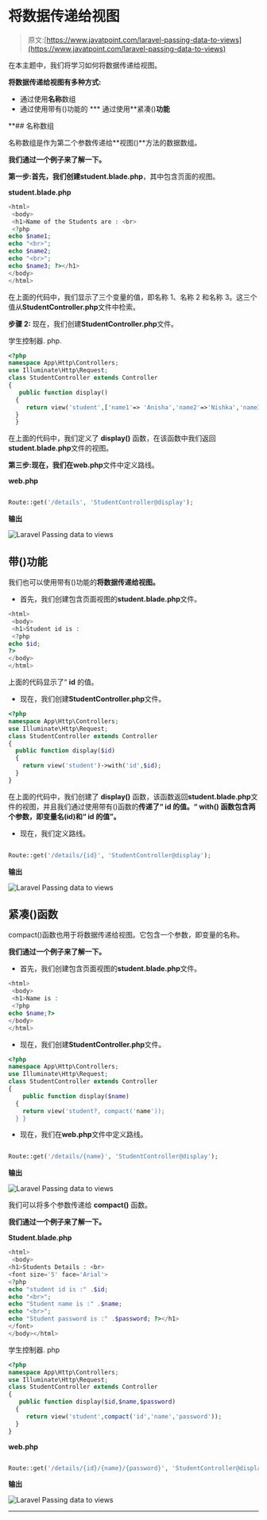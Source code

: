 # 将数据传递给视图

> 原文:[https://www.javatpoint.com/laravel-passing-data-to-views](https://www.javatpoint.com/laravel-passing-data-to-views)

在本主题中，我们将学习如何将数据传递给视图。

**将数据传递给视图有多种方式:**

*   通过使用**名称**数组
*   通过使用带有()功能的
***   通过使用**紧凑()**功能**

 **## 名称数组

名称数组是作为第二个参数传递给**视图()**方法的数据数组。

**我们通过一个例子来了解一下。**

**第一步:**首先，我们创建**student.blade.php**，其中包含页面的视图。

**student.blade.php**

```php
<html>
 <body>
 <h1>Name of the Students are : <br>
 <?php 
echo $name1;
echo "<br>";
echo $name2;
echo "<br>";
echo $name3; ?></h1>
</body>
</html>

```

在上面的代码中，我们显示了三个变量的值，即名称 1、名称 2 和名称 3。这三个值从**StudentController.php**文件中检索。

**步骤 2:** 现在，我们创建**StudentController.php**文件。

学生控制器. php.

```php
<?php
namespace App\Http\Controllers;
use Illuminate\Http\Request;
class StudentController extends Controller
{
   public function display()
  {
     return view('student',['name1'=> 'Anisha','name2'=>'Nishka','name3'=>'Sumit']);
  } 
  }

```

在上面的代码中，我们定义了 **display()** 函数，在该函数中我们返回**student.blade.php**文件的视图。

**第三步:**现在，我们在**web.php**文件中定义路线。

**web.php**

```php

Route::get('/details', 'StudentController@display');

```

**输出**

![Laravel Passing data to views](img/585d39c951524d1c4239a3f84568af46.png)

## 带()功能

我们也可以使用带有()功能的**将数据传递给视图。**

*   首先，我们创建包含页面视图的**student.blade.php**文件。

```php
<html>
 <body>
 <h1>Student id is : 
 <?php 
echo $id;
?>
</body>
</html>

```

上面的代码显示了“ **id** 的值。

*   现在，我们创建**StudentController.php**文件。

```php
<?php
namespace App\Http\Controllers;
use Illuminate\Http\Request;
class StudentController extends Controller
{
  public function display($id)
  {
    return view('student')->with('id',$id);
  } 
}

```

在上面的代码中，我们创建了 **display()** 函数，该函数返回**student.blade.php**文件的视图，并且我们通过使用带有()函数的**传递了“ **id** 的值。“ **with()** 函数包含两个参数，即变量名(id)和“ **id** 的值”。**

*   现在，我们定义路线。

```php

Route::get('/details/{id}', 'StudentController@display');

```

**输出**

![Laravel Passing data to views](img/54f9be1469115f38ac69f74ff97e20bb.png)

## 紧凑()函数

compact()函数也用于将数据传递给视图。它包含一个参数，即变量的名称。

**我们通过一个例子来了解一下。**

*   首先，我们创建包含页面视图的**student.blade.php**文件。

```php
<html>
 <body>
 <h1>Name is : 
 <?php 
echo $name;?>
</body>
</html>

```

*   现在，我们创建**StudentController.php**文件。

```php
<?php
namespace App\Http\Controllers;
use Illuminate\Http\Request;
class StudentController extends Controller
{
    public function display($name)
  {
    return view('student?, compact('name'));
  } }

```

*   现在，我们在**web.php**文件中定义路线。

```php

Route::get('/details/{name}', 'StudentController@display');

```

**输出**

![Laravel Passing data to views](img/fe7adfd981ae171b6f6d9e73f909cd5d.png)

我们可以将多个参数传递给 **compact()** 函数。

**我们通过一个例子来了解一下。**

**Student.blade.php**

```php
<html>
 <body>
<h1>Students Details : <br>
<font size='5' face='Arial'>
<?php 
echo "student id is :" .$id;
echo "<br>";
echo "Student name is :" .$name;
echo "<br>";
echo "Student password is :" .$password; ?></h1>
</font>
</body></html>

```

学生控制器. php

```php
<?php
namespace App\Http\Controllers;
use Illuminate\Http\Request;
class StudentController extends Controller
{
   public function display($id,$name,$password)
  {
     return view('student',compact('id','name','password'));
  } 
}

```

**web.php**

```php

Route::get('/details/{id}/{name}/{password}', 'StudentController@display');

```

**输出**

![Laravel Passing data to views](img/3efe0bc1f7dfbf71063f454b6dfb35ef.png)

* * ***